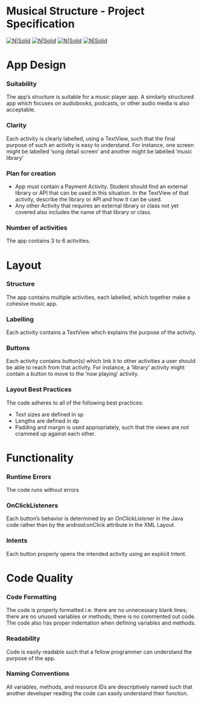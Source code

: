# Musical Structure - Project Specification

[![N|Solid](http://i.imgur.com/bMBnFR5m.png)](https://nodesource.com/products/nsolid) [![N|Solid](http://i.imgur.com/BM9qdAIm.png)](https://nodesource.com/products/nsolid) [![N|Solid](http://i.imgur.com/o6phPJ9m.png)](https://nodesource.com/products/nsolid) [![N|Solid](http://i.imgur.com/b8U2IZSm.png)](https://nodesource.com/products/nsolid)

# App Design

### Suitability
The app’s structure is suitable for a music player app. A similarly structured app which focuses on audiobooks, podcasts, or other audio media is also acceptable.

### Clarity
Each activity is clearly labelled, using a TextView, such that the final purpose of such an activity is easy to understand. For instance, one screen might be labelled ‘song detail screen’ and another might be labelled ‘music library’

### Plan for creation
- App must contain a Payment Activity. Student should find an external library or API that can be used in this situation. In the TextView of that activity, describe the library or API and how it can be used.
- Any other Activity that requires an external library or class not yet covered also includes the name of that library or class.

### Number of activities
The app contains 3 to 6 activities.


# Layout

### Structure
The app contains multiple activities, each labelled, which together make a cohesive music app.

### Labelling
Each activity contains a TextView which explains the purpose of the activity.

### Buttons
Each activity contains button(s) which link it to other activities a user should be able to reach from that activity. For instance, a ‘library’ activity might contain a button to move to the ‘now playing’ activity.

### Layout Best Practices
The code adheres to all of the following best practices:
- Text sizes are defined in sp
- Lengths are defined in dp
- Padding and margin is used appropriately, such that the views are not crammed up against each other.


# Functionality

### Runtime Errors
The code runs without errors

### OnClickListeners
Each button’s behavior is determined by an *OnClickListener* in the Java code rather than by the android:onClick attribute in the XML Layout.

### Intents
Each button properly opens the intended activity using an explicit Intent.


# Code Quality

### Code Formatting
The code is properly formatted i.e. there are no unnecessary blank lines; there are no unused variables or methods; there is no commented out code.
The code also has proper indentation when defining variables and methods.

### Readability
Code is easily readable such that a fellow programmer can understand the purpose of the app.

### Naming Conventions
All variables, methods, and resource IDs are descriptively named such that another developer reading the code can easily understand their function.
